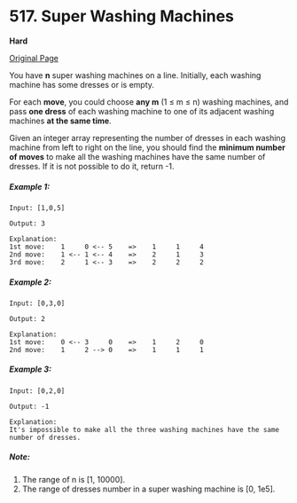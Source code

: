 # 517. Super Washing Machines

**Hard**

[Original Page](https://leetcode.com/problems/super-washing-machines/)

You have __n__ super washing machines on a line. Initially, each washing machine has some dresses or is empty.

For each __move__, you could choose __any m__ (1 ≤ m ≤ n) washing machines, and pass __one dress__ of each washing machine to one of its adjacent washing machines __at the same time__.

Given an integer array representing the number of dresses in each washing machine from left to right on the line, you should find the __minimum number of moves__ to make all the washing machines have the same number of dresses. If it is not possible to do it, return -1.

##### Example 1:
```
Input: [1,0,5]

Output: 3

Explanation: 
1st move:    1     0 <-- 5    =>    1     1     4
2nd move:    1 <-- 1 <-- 4    =>    2     1     3
3rd move:    2     1 <-- 3    =>    2     2     2
```

##### Example 2: 
```
Input: [0,3,0]

Output: 2

Explanation: 
1st move:    0 <-- 3     0    =>    1     2     0
2nd move:    1     2 --> 0    =>    1     1     1
```

##### Example 3:
```
Input: [0,2,0]

Output: -1

Explanation: 
It's impossible to make all the three washing machines have the same number of dresses. 
```

##### Note:
1. The range of n is [1, 10000].
2. The range of dresses number in a super washing machine is [0, 1e5].
